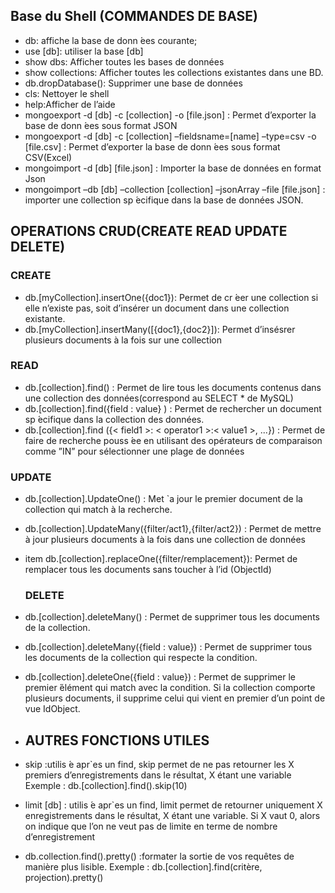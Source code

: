 ## Base du Shell (COMMANDES DE BASE)

- db: affiche la base de donn ́ees courante;
- use [db]: utiliser la base [db]
- show dbs: Afficher toutes les bases de données
- show collections: Afficher toutes les collections existantes dans une BD.
- db.dropDatabase(): Supprimer une base de données
- cls: Nettoyer le shell
- help:Afficher de l’aide
- mongoexport -d [db] -c [collection] -o [file.json] : Permet d’exporter la base de donn ́ees sous format JSON
- mongoexport -d [db] -c [collection] –fieldsname=[name] –type=csv -o [file.csv] : Permet d’exporter la base de donn ́ees sous format CSV(Excel)
- mongoimport -d [db] [file.json] : Importer la base de données en format Json
- mongoimport –db [db] –collection [collection] –jsonArray –file [file.json] : importer une collection sp ́ecifique dans la base de données JSON.

## OPERATIONS CRUD(CREATE READ UPDATE DELETE)
### CREATE
- db.[myCollection].insertOne({doc1}): Permet de cr ́eer une collection si elle n’existe pas, soit d’insérer un document dans une collection existante.
- db.[myCollection].insertMany([{doc1},{doc2}]): Permet d’insésrer plusieurs documents à la fois sur une collection
  
### READ
- db.[collection].find() : Permet de lire tous les documents contenus dans une collection des données(correspond au SELECT * de MySQL)
- db.[collection].find({field : value} ) : Permet de rechercher un document sp ́ecifique dans la collection des données.
- db.[collection].find ({< field1 >: < operator1 >:< value1 >, ...}) : Permet de faire de recherche pouss ́ee en utilisant des opérateurs de comparaison comme ”IN” pour sélectionner une plage de données

### UPDATE
- db.[collection].UpdateOne() : Met `a jour le premier document de la collection qui match à la recherche.
- db.[collection].UpdateMany({filter/act1},{filter/act2}) : Permet de mettre à jour plusieurs documents à la fois dans une collection de
données
- item db.[collection].replaceOne({filter/remplacement}): Permet de remplacer tous les documents sans toucher à l’id (ObjectId)

  ### DELETE

- db.[collection].deleteMany() : Permet de supprimer tous les documents de la collection.
- db.[collection].deleteMany({field : value}) : Permet de supprimer tous les documents de la collection qui respecte la condition.
- db.[collection].deleteOne({field : value}) : Permet de supprimer le premier  ́élément qui match avec la condition. Si la collection comporte plusieurs documents, il supprime celui qui vient en premier d’un point de vue IdObject.

- ## AUTRES FONCTIONS UTILES
- skip :utilis ́e apr`es un find, skip permet de ne pas retourner les X premiers d’enregistrements dans le résultat, X  étant une variable
    Exemple : db.[collection].find().skip(10)
- limit [db] : utilis ́e apr`es un find, limit permet de retourner uniquement X enregistrements dans le résultat, X  étant une variable. Si X vaut 0, alors on indique que l’on ne veut pas de limite en terme de nombre d’enregistrement
- db.collection.find().pretty() :formater la sortie de vos requêtes de manière plus lisible.
  Exemple : db.[collection].find(critère, projection).pretty() 
